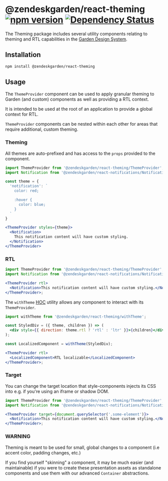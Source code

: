 # @zendeskgarden/react-theming [![npm version](https://img.shields.io/npm/v/@zendeskgarden/react-theming.svg?style=flat-square)](https://www.npmjs.com/package/@zendeskgarden/react-theming) [![Dependency Status](https://img.shields.io/david/zendeskgarden/react-components.svg?path=packages/theming&style=flat-square)](https://david-dm.org/zendeskgarden/react-components?path=packages/theming) <!-- markdownlint-disable -->

<!-- markdownlint-enable -->

The Theming package includes several utility components relating to theming
and RTL capabilities in the [Garden Design System](https://zendeskgarden.github.io/).

## Installation

```sh
npm install @zendeskgarden/react-theming
```

## Usage

The `ThemeProvider` component can be used to apply granular theming to
Garden (and custom) components as well as providing a RTL context.

It is intended to be used at the root of an application to provide a global
context for RTL.

`ThemeProvider` components can be nested within each other for areas that require
additional, custom theming.

### Theming

All themes are auto-prefixed and has access to the `props` provided to the component.

```jsx static
import ThemeProvider from '@zendeskgarden/react-theming/ThemeProvider';
import Notification from '@zendeskgarden/react-notifications/Notification';

const theme = {
  'notification': `
    color: red;

    :hover {
      color: blue;
    }
  `
}

<ThemeProvider styles={theme}>
  <Notification>
    This notification content will have custom styling.
  </Notification>
</ThemeProvider>
```

### RTL

```jsx static
import ThemeProvider from '@zendeskgarden/react-theming/ThemeProvider';
import Notification from '@zendeskgarden/react-notifications/Notification';

<ThemeProvider rtl>
  <Notification>This notification content will have custom styling.</Notification>
</ThemeProvider>;
```

The `withTheme` [HOC](https://reactjs.org/docs/higher-order-components.html) utility
allows any component to interact with its `ThemeProvider`.

```jsx static
import withTheme from '@zendeskgarden/react-theming/withTheme';

const StyledDiv = ({ theme, children }) => (
  <div style={{ direction: theme.rtl ? 'rtl' : 'ltr' }}>{children}</div>
);

const LocalizedComponent = withTheme(StyledDiv);

<ThemeProvider rtl>
  <LocalizedComponent>RTL localizable</LocalizedComponent>
</ThemeProvider>;
```

### Target

You can change the target location that style-components injects its CSS into e.g.
if you're using an iframe or shadow DOM.

```jsx static
import ThemeProvider from '@zendeskgarden/react-theming/ThemeProvider';
import Notification from '@zendeskgarden/react-notifications/Notification';

<ThemeProvider target={document.querySelector('.some-element')}>
  <Notification>This notification content will have custom styling.</Notification>
</ThemeProvider>;
```

### WARNING

Theming is meant to be used for small, global changes to a component
(i.e accent color, padding changes, etc.)

If you find yourself "skinning" a component, it may be much easier (and maintainable)
if you were to create these presentation assets as standalone components and use
them with our advanced `Container` abstractions.
